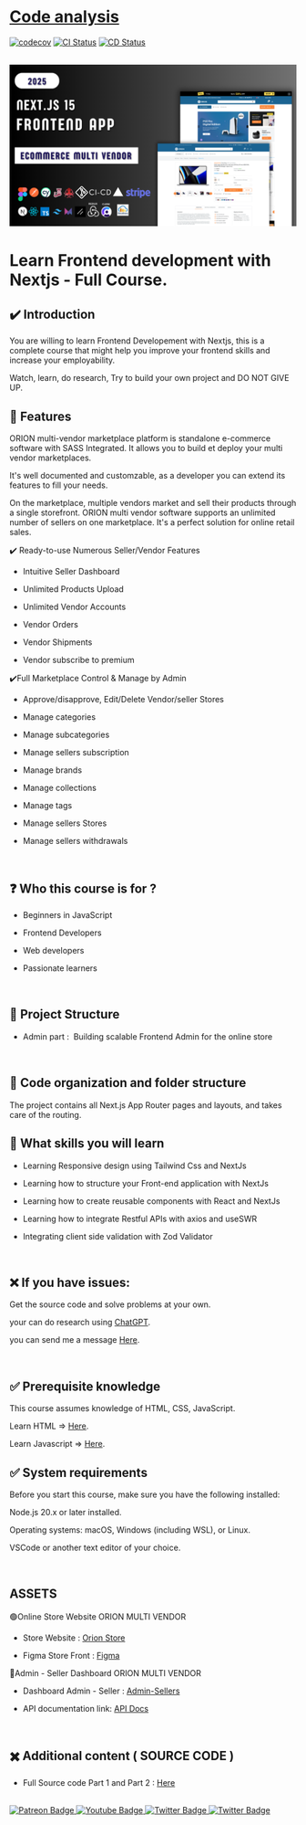 # [Code analysis](https://codecov.io) 
[![codecov](https://codecov.io/github/sylvaincodes/youtube_orion_admin/graph/badge.svg?token=MNRQZCUIUZ)](https://codecov.io/github/sylvaincodes/youtube_orion_admin)
[![CI Status](https://github.com/sylvaincodes/youtube_orion_admin/actions/workflows/continuous_integration.yml/badge.svg?branchName=master)](https://github.com/sylvaincodes/youtube_orion_admin/actions/workflows/continuous_integration.yml)
[![CD Status](https://github.com/sylvaincodes/youtube_orion_admin/actions/workflows/continuous_deployment.yml/badge.svg?branchName=master)](https://github.com/sylvaincodes/youtube_orion_admin/actions/workflows/continuous_integration.yml)

<br/>

<div align="center">
  <img src="./public/assets/images/og2.png" alt="Orion">
</div>


# Learn Frontend development with Nextjs - Full Course.


## ✔️ Introduction

You are willing to learn Frontend Developement with Nextjs, this is a complete course that might help you improve your frontend skills and increase your employability.

Watch, learn, do research, Try to  build your own project and DO NOT GIVE UP.
<br/>


## 📂 Features 

ORION multi-vendor marketplace platform is standalone e-commerce software with SASS Integrated. It allows you to build et deploy your multi vendor marketplaces.

It's well documented and customzable, as a developer you can extend its features to fill your needs.

On the marketplace, multiple vendors market and sell their products through a single storefront. ORION multi vendor software supports an unlimited number of sellers on one marketplace. It's a perfect solution for online retail sales.


✔️ Ready-to-use Numerous Seller/Vendor Features

- Intuitive Seller Dashboard

- Unlimited Products Upload

- Unlimited Vendor Accounts

- Vendor Orders

- Vendor Shipments

- Vendor subscribe to premium


✔️Full Marketplace Control & Manage by Admin

- Approve/disapprove, Edit/Delete Vendor/seller Stores

- Manage categories

- Manage subcategories

- Manage sellers subscription

- Manage brands

- Manage collections

- Manage tags

- Manage sellers Stores

- Manage sellers withdrawals


<br/>


## ❓ Who this course is for ?

- Beginners in JavaScript

- Frontend Developers

- Web developers

- Passionate learners 

<br/>


## 📅 Project Structure

- Admin part :  Building scalable Frontend Admin for the online store

<br/>


## 📅 Code organization and folder structure

The project contains all Next.js App Router pages and layouts, and takes care of the routing.


## 🎯 What skills you will learn 


- Learning Responsive design using Tailwind Css and NextJs

- Learning how to structure your Front-end application with NextJs

- Learning how to create reusable components with React and NextJs

- Learning how to integrate Restful APIs with axios and useSWR

- Integrating client side validation with Zod Validator

<br/>


## ❌ If you have issues: 

Get the source code and solve problems at your own.

your can do research using [ChatGPT](https://chatgpt.com/).

you can send me a message [Here](https://www.patreon.com/messages?mode=campaign&tab=chats).

<br/>

## ✅ Prerequisite knowledge

This course assumes knowledge of HTML, CSS, JavaScript.

Learn HTML  => [Here](https://www.patreon.com/posts/html-in-one-hour-116677123?utm_medium=clipboard_copy&utm_source=copyLink&utm_campaign=postshare_creator&utm_content=join_link).

Learn Javascript => [Here](https://www.patreon.com/posts/fatest-way-to-117619789?utm_medium=clipboard_copy&utm_source=copyLink&utm_campaign=postshare_creator&utm_content=join_link).
<br/>


## ✅ System requirements

Before you start this course, make sure you have the following installed:

Node.js 20.x or later installed.

Operating systems: macOS, Windows (including WSL), or Linux.

VSCode or another text editor of your choice.

<br/>



## ASSETS

🟢Online Store Website ORION MULTI VENDOR

- Store Website : [Orion Store](https://orion-store-prod.vercel.app)

- Figma Store Front : [Figma](https://www.figma.com/design/izslJAyRNNXZrlpoVAOCbK/Orion---eCommerce-Marketplace)



🔴Admin - Seller Dashboard ORION MULTI VENDOR

- Dashboard Admin - Seller : [Admin-Sellers](https://orion-api-five.vercel.app/)

- API documentation link: [API Docs](https://app.swaggerhub.com/apis-docs/SYLVAINCODEUR/Nextjs/1.0.0#/)
<br/>


## ✖️ Additional content ( SOURCE CODE )

- Full Source code Part 1 and Part 2 : [Here](https://www.patreon.com/sylvaincodes/shop/download-orion-sass-multi-vendor-source-635862?source=storefront)
<br/>

<div id="badges">
  <a href="https://www.patreon.com/sylvaincodes" target="_blank">
    <img src="https://img.shields.io/badge/Patreon-black?style=for-the-badge&logo=patreon&logoColor=white" alt="Patreon Badge"/>
  </a>
  <a  href="https://www.youtube.com/@sylvaincodes593" target="_blank">
    <img src="https://img.shields.io/badge/YouTube-red?style=for-the-badge&logo=youtube&logoColor=white" alt="Youtube Badge"/>
  </a>
  <a  href="https://twitter.com/sylvaincodes" target="_blank">
    <img src="https://img.shields.io/badge/Twitter-blue?style=for-the-badge&logo=x&logoColor=white" alt="Twitter Badge"/>
  </a>
  <a  href="https://stackoverflow.com/users/20458049/sylvain-codes" target="_blank">
    <img src="https://img.shields.io/badge/Stackoverflow-orange?style=for-the-badge&logo=stackoverflow&logoColor=white" alt="Twitter Badge"/>
  </a>
</div>
